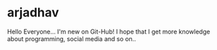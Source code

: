 # arjadhav
Hello Everyone...
I'm new on Git-Hub! I hope that I get more knowledge about programming, social media and so on..
